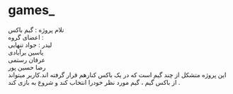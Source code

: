 # games_

نلام پروژه : گیم باکس  
اعضای گروه :   
لیدر : جواد تنهایی   
یاسین برآبادی   
عرفان رستمی   
رضا حسین پور   
این پروژه متشکل از چند گیم است که در یک باکس کنارهم قرار گرفته اند.کاربر میتواند از باکس گیم ، گیم مورد نظر خودرا انتخاب کند و شروع به بازی کند .
